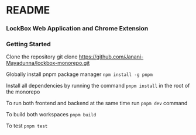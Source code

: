 # README #

### LockBox Web Application and Chrome Extension

### Getting Started
Clone the repository 
git clone https://github.com/Janani-Mayadunna/lockbox-monorepo.git
 
Globally install pnpm package manager
`npm install -g pnpm`
 
Install all dependencies by running the command `pnpm install` in the root of the monorepo
 
To run both frontend and backend at the same time run `pnpm dev` command

To build both workspaces `pnpm build`

To test `pnpm test`
